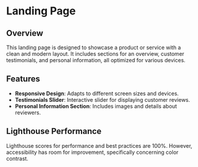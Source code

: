 # Landing Page

## Overview

This landing page is designed to showcase a product or service with a clean and modern layout. It includes sections for an overview, customer testimonials, and personal information, all optimized for various devices.

## Features

- **Responsive Design**: Adapts to different screen sizes and devices.
- **Testimonials Slider**: Interactive slider for displaying customer reviews.
- **Personal Information Section**: Includes images and details about reviewers.

## Lighthouse Performance

Lighthouse scores for performance and best practices are 100%. However, accessibility has room for improvement, specifically concerning color contrast.

